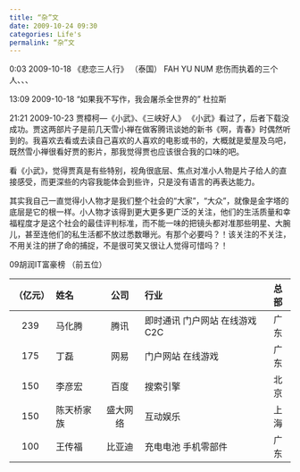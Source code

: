 ```yaml
---
title: “杂”文
date: 2009-10-24 09:30
categories: Life's
permalink: “杂”文
---
```


0:03 2009-10-18
《悲恋三人行》 （泰国）
FAH YU NUM 悲伤而执着的三个人、、、

13:09 2009-10-18
“如果我不写作，我会屠杀全世界的” 杜拉斯

21:21 2009-10-23
贾樟柯—《小武》、《三峡好人》
《小武》看过了，后者下载没成功。贾这两部片子是前几天雪小禅在做客腾讯谈她的新书《啊，青春》时偶然听到的。我喜欢去看或去读自己喜欢的人喜欢的电影或书的，大概就是爱屋及乌吧，既然雪小禅很看好贾的影片，那我觉得贾也应该很合我的口味的吧。

看《小武》，觉得贾真是有些特别，视角很底层、焦点对准小人物是片子给人的直接感受，而更深些的内容我能体会到些许，只是没有语言的再表达能力。

其实我自己一直觉得小人物才是我们整个社会的“大家”，“大众”，就像是金字塔的底层是它的根一样。小人物才该得到更大更多更广泛的关注，他们的生活质量和幸福程度才是这个社会的最佳评判标准，而不能一味的把镜头都对准那些明星、大腕儿，甚至连他们的私生活都不放过悉数曝光。有那个必要吗？！该关注的不关注，不用关注的拼了命的捕捉，不是很可笑又很让人觉得可惜吗？！

09胡润IT富豪榜
（前五位）

|（亿元）  |   姓名   | 公司      | 行业             | 总部 |
| :--: | :--------| :--: | :-------- | :--------:|
| 239 | 马化腾  | 腾讯 | 即时通讯 门户网站 在线游戏 C2C | 广东 |
| 175 | 丁磊  | 网易 | 门户网站 在线游戏 | 广东 |
| 150 | 李彦宏  | 百度 | 搜索引擎 | 北京 |
| 150 | 陈天桥家族  | 盛大网络 | 互动娱乐 | 上海 |
| 100 | 王传福  | 比亚迪 | 充电电池 手机零部件 | 广东 |
